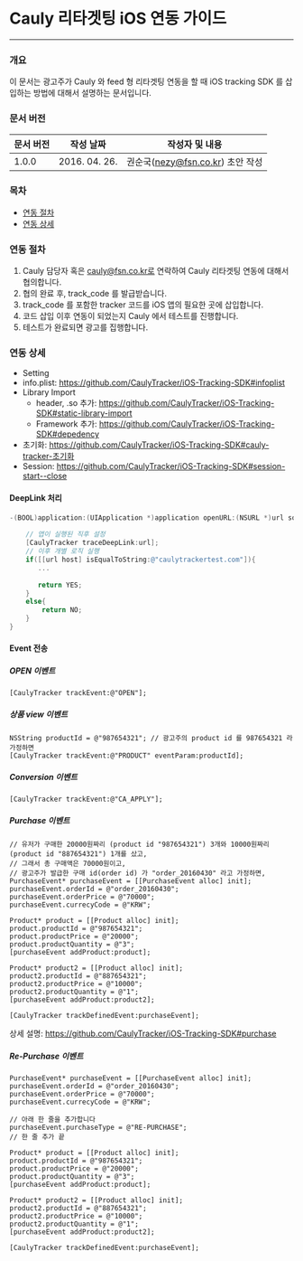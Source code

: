 Cauly 리타겟팅 iOS 연동 가이드
=========================

--------------------------
### 개요
이 문서는 광고주가 Cauly 와 feed 형 리타겟팅 연동을 할 때 iOS tracking SDK 를 삽입하는 방법에 대해서 설명하는 문서입니다.

### 문서 버전 
| 문서 버전 | 작성 날짜 | 작성자 및 내용|
 --- | --- | --- 
| 1.0.0 | 2016. 04. 26. | 권순국(nezy@fsn.co.kr) 초안 작성|



### 목차
- [연동 절차](#연동-절차)
- [연동 상세](#연동-상세)


### 연동 절차
1. Cauly 담당자 혹은 cauly@fsn.co.kr로 연락하여 Cauly 리타겟팅 연동에 대해서 협의합니다.
1. 협의 완료 후, track_code 를 발급받습니다.
1. track_code 를 포함한 tracker 코드를 iOS 앱의 필요한 곳에 삽입합니다.
1. 코드 삽입 이후 연동이 되었는지 Cauly 에서 테스트를 진행합니다.
1. 테스트가 완료되면 광고를 집행합니다.


### 연동 상세

- Setting
 - info.plist: https://github.com/CaulyTracker/iOS-Tracking-SDK#infoplist
 - Library Import
   - header, .so 추가: https://github.com/CaulyTracker/iOS-Tracking-SDK#static-library-import
    - Framework 추가: https://github.com/CaulyTracker/iOS-Tracking-SDK#depedency
- 초기화: https://github.com/CaulyTracker/iOS-Tracking-SDK#cauly-tracker-초기화
- Session: https://github.com/CaulyTracker/iOS-Tracking-SDK#session-start--close

#### DeepLink 처리
```objectivec
-(BOOL)application:(UIApplication *)application openURL:(NSURL *)url sourceApplication:(NSString *)sourceApplication annotation:(id)annotation{
    
    // 앱이 실행된 직후 설정
    [CaulyTracker traceDeepLink:url];
    // 이후 개별 로직 실행
    if([[url host] isEqualToString:@"caulytrackertest.com"]){
       ...
        
       return YES;
    }
    else{
        return NO;
    }
}

```

#### Event 전송
##### OPEN 이벤트
```objc
[CaulyTracker trackEvent:@"OPEN"];
```
##### 상품 view 이벤트
```objc
NSString productId = @"987654321"; // 광고주의 product id 를 987654321 라 가정하면
[CaulyTracker trackEvent:@"PRODUCT" eventParam:productId];
```
##### Conversion 이벤트
```objc
[CaulyTracker trackEvent:@"CA_APPLY"];
```

##### Purchase 이벤트
```objc
// 유저가 구매한 20000원짜리 (product id "987654321") 3개와 10000원짜리 (product id "887654321") 1개를 샀고,
// 그래서 총 구매액은 70000원이고,
// 광고주가 발급한 구매 id(order id) 가 "order_20160430" 라고 가정하면,
PurchaseEvent* purchaseEvent = [[PurchaseEvent alloc] init];
purchaseEvent.orderId = @"order_20160430";
purchaseEvent.orderPrice = @"70000";
purchaseEvent.currecyCode = @"KRW";

Product* product = [[Product alloc] init];
product.productId = @"987654321";
product.productPrice = @"20000";
product.productQuantity = @"3";
[purchaseEvent addProduct:product];

Product* product2 = [[Product alloc] init];
product2.productId = @"887654321";
product2.productPrice = @"10000";
product2.productQuantity = @"1";
[purchaseEvent addProduct:product2];

[CaulyTracker trackDefinedEvent:purchaseEvent];
```
상세 설명: https://github.com/CaulyTracker/iOS-Tracking-SDK#purchase

##### Re-Purchase 이벤트
```objc
PurchaseEvent* purchaseEvent = [[PurchaseEvent alloc] init];
purchaseEvent.orderId = @"order_20160430";
purchaseEvent.orderPrice = @"70000";
purchaseEvent.currecyCode = @"KRW";

// 아래 한 줄을 추가합니다
purchaseEvent.purchaseType = @"RE-PURCHASE";
// 한 줄 추가 끝

Product* product = [[Product alloc] init];
product.productId = @"987654321";
product.productPrice = @"20000";
product.productQuantity = @"3";
[purchaseEvent addProduct:product];

Product* product2 = [[Product alloc] init];
product2.productId = @"887654321";
product2.productPrice = @"10000";
product2.productQuantity = @"1";
[purchaseEvent addProduct:product2];

[CaulyTracker trackDefinedEvent:purchaseEvent];
```

